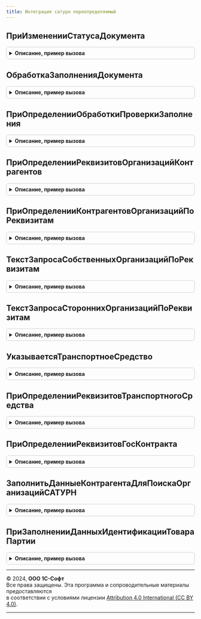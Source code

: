 ```yaml
---
title: Интеграция сатурн переопределяемый
---
```



## ПриИзмененииСтатусаДокумента
<details style="margin: 1em 0; padding: 0.5em; border: 1px solid #ccc; border-radius: 6px;">

<summary style="font-weight: bold; cursor: pointer;">Описание, пример вызова</summary>

```bsl

//Дополнительные действия прикладной конфигурации при изменении статуса документа.
//
//Параметры:
//   ДокументСсылка   - ДокументСсылка     - ссылка на документ с изменением статуса.
//   ПредыдущийСтатус - ПеречислениеСсылка - предыдущий статус обработки.
//   НовыйСтатус      - ПеречислениеСсылка - новый статус обработки.
//   ПараметрыОбновленияСтатуса - Структура, Неопределено - (См. ИнтеграцияСАТУРН.ПараметрыОбновленияСтатуса).
//
Процедура ПриИзмененииСтатусаДокумента(ДокументСсылка, ПредыдущийСтатус, НовыйСтатус, ПараметрыОбновленияСтатуса = Неопределено) Экспорт
```

Пример вызова
```bsl
ИнтеграцияСАТУРНПереопределяемый.ПриИзмененииСтатусаДокумента(ДокументСсылка, ПредыдущийСтатус, НовыйСтатус, ПараметрыОбновленияСтатуса);
```
</details>

## ОбработкаЗаполненияДокумента
<details style="margin: 1em 0; padding: 0.5em; border: 1px solid #ccc; border-radius: 6px;">

<summary style="font-weight: bold; cursor: pointer;">Описание, пример вызова</summary>

```bsl

//Вызывается при вводе документа на основании, при выполнении метода Заполнить или при интерактивном вводе нового.
//
//Параметры:
//   ДокументОбъект - ДокументОбъект - заполняемый документ,
//   ДанныеЗаполнения - Произвольный - значение, которое используется как основание для заполнения,
//   ТекстЗаполнения - Строка, Неопределено - текст, используемый для заполнения документа,
//   СтандартнаяОбработка - Булево - признак выполнения стандартной (системной) обработки события.
//
Процедура ОбработкаЗаполненияДокумента(ДокументОбъект, ДанныеЗаполнения, ТекстЗаполнения, СтандартнаяОбработка) Экспорт
```

Пример вызова
```bsl
ИнтеграцияСАТУРНПереопределяемый.ОбработкаЗаполненияДокумента(ДокументОбъект, ДанныеЗаполнения, ТекстЗаполнения, СтандартнаяОбработка) 
```
</details>

## ПриОпределенииОбработкиПроверкиЗаполнения
<details style="margin: 1em 0; padding: 0.5em; border: 1px solid #ccc; border-radius: 6px;">

<summary style="font-weight: bold; cursor: pointer;">Описание, пример вызова</summary>

```bsl

// Вызывается расширением формы при необходимости проверки заполнения реквизитов при записи или при проведении документа в форме,
// а также при выполнении метода ПроверитьЗаполнение.
//
// Параметры:
//  ДокументОбъект - ДокументОбъект - проверяемый документ,
//  Отказ - Булево - признак отказа от проведения документа,
//  ПроверяемыеРеквизиты - Массив из Строка- массив путей к реквизитам, для которых будет выполнена проверка заполнения,
//  МассивНепроверяемыхРеквизитов - Массив из Строка - массив путей к реквизитам, для которых не будет выполнена проверка заполнения.
Процедура ПриОпределенииОбработкиПроверкиЗаполнения(ДокументОбъект, Отказ, ПроверяемыеРеквизиты, МассивНепроверяемыхРеквизитов) Экспорт
```

Пример вызова
```bsl
ИнтеграцияСАТУРНПереопределяемый.ПриОпределенииОбработкиПроверкиЗаполнения(ДокументОбъект, Отказ, ПроверяемыеРеквизиты, МассивНепроверяемыхРеквизитов) 
```
</details>

## ПриОпределенииРеквизитовОрганизацийКонтрагентов
<details style="margin: 1em 0; padding: 0.5em; border: 1px solid #ccc; border-radius: 6px;">

<summary style="font-weight: bold; cursor: pointer;">Описание, пример вызова</summary>

```bsl

// В процедуре требуется дополнить в переданной таблице по Организации/контрагенту
// данные ИНН из информационной базы.
// КоллекцияОрганизацийПодразделений индексирован по "ОрганизацияКонтрагент".
//
// Параметры:
//  КоллекцияОрганизаций - см. ИнтеграцияСАТУРН.НоваяТаблицаОрганизацияКонтрагент
Процедура ПриОпределенииРеквизитовОрганизацийКонтрагентов(КоллекцияОрганизаций) Экспорт
```

Пример вызова
```bsl
ИнтеграцияСАТУРНПереопределяемый.ПриОпределенииРеквизитовОрганизацийКонтрагентов(КоллекцияОрганизаций) 
```
</details>

## ПриОпределенииКонтрагентовОрганизацийПоРеквизитам
<details style="margin: 1em 0; padding: 0.5em; border: 1px solid #ccc; border-radius: 6px;">

<summary style="font-weight: bold; cursor: pointer;">Описание, пример вызова</summary>

```bsl

// Определение ссылок на организации и контрагенты по реквизитам. Переданной таблице реквизитов необходимо заполнить
// колонки:
//  - Организация - Ссылка на организацию, найденную по переданным реквизитам
//  - Контрагент  - Ссылка на контрагент, найденного по переданным реквизитам
// Параметры:
//  ТаблицаРеквизитов - см. Справочники.КлассификаторОрганизацийСАТУРН.НоваяТаблицаРеквизитовКлассификатораОрганизаций
Процедура ПриОпределенииКонтрагентовОрганизацийПоРеквизитам(ТаблицаРеквизитов) Экспорт
```

Пример вызова
```bsl
ИнтеграцияСАТУРНПереопределяемый.ПриОпределенииКонтрагентовОрганизацийПоРеквизитам(ТаблицаРеквизитов) 
```
</details>

## ТекстЗапросаСобственныхОрганизацийПоРеквизитам
<details style="margin: 1em 0; padding: 0.5em; border: 1px solid #ccc; border-radius: 6px;">

<summary style="font-weight: bold; cursor: pointer;">Описание, пример вызова</summary>

```bsl

// Определение текста запроса для получения списка организаций Сатурн, соответствующих собственным организациям.
//
// Параметры:
//  ТекстЗапроса - Строка - Текст запроса, для получения организаций, соответствующих собственным организациям в ФГИС "Сатурн".
//                          В полях запроса должно присутствовать поле Ссылка - СправочникСсылка.КлассификаторОрганизацийСАТУРН
Процедура ТекстЗапросаСобственныхОрганизацийПоРеквизитам(ТекстЗапроса) Экспорт
```

Пример вызова
```bsl
ИнтеграцияСАТУРНПереопределяемый.ТекстЗапросаСобственныхОрганизацийПоРеквизитам(ТекстЗапроса) 
```
</details>

## ТекстЗапросаСтороннихОрганизацийПоРеквизитам
<details style="margin: 1em 0; padding: 0.5em; border: 1px solid #ccc; border-radius: 6px;">

<summary style="font-weight: bold; cursor: pointer;">Описание, пример вызова</summary>

```bsl

// Определение текста запроса для получения списка организаций Сатурн, соответствующих сторонним организациям.
//
// Параметры:
//  ТекстЗапроса - Строка - Текст запроса, для получения организаций, соответствующих сторонним организациям в ФГИС "Сатурн".
//                          В полях запроса должно присутствовать поле Ссылка - СправочникСсылка.КлассификаторОрганизацийСАТУРН
Процедура ТекстЗапросаСтороннихОрганизацийПоРеквизитам(ТекстЗапроса) Экспорт
```

Пример вызова
```bsl
ИнтеграцияСАТУРНПереопределяемый.ТекстЗапросаСтороннихОрганизацийПоРеквизитам(ТекстЗапроса) 
```
</details>

## УказываетсяТранспортноеСредство
<details style="margin: 1em 0; padding: 0.5em; border: 1px solid #ccc; border-radius: 6px;">

<summary style="font-weight: bold; cursor: pointer;">Описание, пример вызова</summary>

```bsl

// Процедура определяет использование транспортных средств
//
// Параметры:
//  Указывается - Булево - Признак использования транспортных средств.
Процедура УказываетсяТранспортноеСредство(Указывается) Экспорт
```

Пример вызова
```bsl
ИнтеграцияСАТУРНПереопределяемый.УказываетсяТранспортноеСредство(Указывается) 
```
</details>

## ПриОпределенииРеквизитовТранспортногоСредства
<details style="margin: 1em 0; padding: 0.5em; border: 1px solid #ccc; border-radius: 6px;">

<summary style="font-weight: bold; cursor: pointer;">Описание, пример вызова</summary>

```bsl

// Заполняет данные транспортного средства
//
// Параметры:
//  Реквизиты - Структура из КлючИЗначение - возможные реквизиты транспортного средства:
//   Ключи: НомерТранспортногоСредства
//  ТранспортноеСредство - ОпределяемыйТип.ТранспортныеСредстваИС - транспортное средство
Процедура ПриОпределенииРеквизитовТранспортногоСредства(Реквизиты, ТранспортноеСредство) Экспорт
```

Пример вызова
```bsl
ИнтеграцияСАТУРНПереопределяемый.ПриОпределенииРеквизитовТранспортногоСредства(Реквизиты, ТранспортноеСредство) 
```
</details>

## ПриОпределенииРеквизитовГосКонтракта
<details style="margin: 1em 0; padding: 0.5em; border: 1px solid #ccc; border-radius: 6px;">

<summary style="font-weight: bold; cursor: pointer;">Описание, пример вызова</summary>

```bsl

// Заполняет соответствие госконтракту  дату, номер и номер закупки ЕИС.
//
// Параметры:
//  МассивСсылок - Массив Из ОпределяемыйТип.ГосударственныеКонтрактыИС - массив ссылок государственные контракты.
//
//  ВозвращаемоеСоответствие - Соответствие из ОпределяемыйТип.ГосударственныеКонтрактыИС:
//                             * Ключ - ОпределяемыйТип.ГосударственныеКонтрактыИС - ссылка на ссылка на гос.контракт.
//                             * Значение - Структура:
//                               ** НомерГосКонтракта - Строка.
//                               ** ДатаГосКонтракта  - Дата.
//
Процедура ПриОпределенииРеквизитовГосКонтракта(МассивСсылок, ВозвращаемоеСоответствие) Экспорт
```

Пример вызова
```bsl
ИнтеграцияСАТУРНПереопределяемый.ПриОпределенииРеквизитовГосКонтракта(МассивСсылок, ВозвращаемоеСоответствие) 
```
</details>

## ЗаполнитьДанныеКонтрагентаДляПоискаОрганизацийСАТУРН
<details style="margin: 1em 0; padding: 0.5em; border: 1px solid #ccc; border-radius: 6px;">

<summary style="font-weight: bold; cursor: pointer;">Описание, пример вызова</summary>

```bsl

// Заполняет параметры поиска организации САТУРН по элементу справочника конфигурации
//
// Параметры:
//  ДанныеКонтрагента - (См. ИнтеграцияСАТУРН.ДанныеКонтрагентаДляПоискаОрганизацииСАТУРН)
//  Контрагент        - ОпределяемыйТип.ОрганизацияКонтрагентГосИС - ссылка на контрагента информационной базы
Процедура ЗаполнитьДанныеКонтрагентаДляПоискаОрганизацийСАТУРН(ДанныеКонтрагента, Контрагент) Экспорт
```

Пример вызова
```bsl
ИнтеграцияСАТУРНПереопределяемый.ЗаполнитьДанныеКонтрагентаДляПоискаОрганизацийСАТУРН(ДанныеКонтрагента, Контрагент) 
```
</details>

## ПриЗаполненииДанныхИдентификацииТовараПартии
<details style="margin: 1em 0; padding: 0.5em; border: 1px solid #ccc; border-radius: 6px;">

<summary style="font-weight: bold; cursor: pointer;">Описание, пример вызова</summary>

```bsl

// Заполняет возможные идентификаторы партии при оформлении накладной.
// Идентификаторы партии - это значения, которые помогают покупателю и продавцу идентифицировать строку партии.
// Например:
// 	 Партия - Номер серии, Дата серии
//
// Параметры:
//  ПараметрыИдентификации  - см. ИнтеграцияСАТУРНКлиентСервер.ПараметрыИдентификацииТовараПартии
//  ИдентификаторыПартии    - СписокЗначений из Строка - Значение и представления идентификатора партии для выбора в форме накладной
Процедура ПриЗаполненииДанныхИдентификацииТовараПартии(ПараметрыИдентификации, ИдентификаторыПартии) Экспорт
```

Пример вызова
```bsl
ИнтеграцияСАТУРНПереопределяемый.ПриЗаполненииДанныхИдентификацииТовараПартии(ПараметрыИдентификации, ИдентификаторыПартии) 
```
</details>

---

© 2024, **ООО 1С-Софт**  
Все права защищены. Эта программа и сопроводительные материалы предоставляются  
в соответствии с условиями лицензии [Attribution 4.0 International (CC BY 4.0)](https://creativecommons.org/licenses/by/4.0/legalcode).

---
